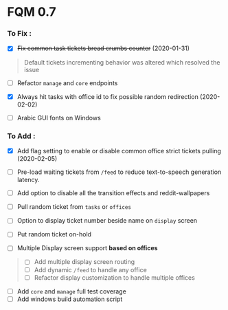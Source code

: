 # FQM 0.7

### To Fix :

- [x] ~~Fix common task tickets bread crumbs counter~~ (2020-01-31)
> Default tickets incrementing behavior was altered which resolved the issue
- [ ] Refactor `manage` and `core` endpoints
- [x] Always hit tasks with office id to fix possible random redirection (2020-02-02)
- [ ] Arabic GUI fonts on Windows


### To Add :

- [x] Add flag setting to enable or disable common office strict tickets pulling (2020-02-05)
- [ ] Pre-load waiting tickets from `/feed` to reduce text-to-speech generation latency.
- [ ] Add option to disable all the transition effects and reddit-wallpapers
- [ ] Pull random ticket from `tasks` or `offices`
- [ ] Option to display ticket number beside name on `display` screen
- [ ] Put random ticket on-hold

- [ ] Multiple Display screen support **based on offices**
> - [ ] Add multiple display screen routing
> - [ ] Add dynamic `/feed` to handle any office
> - [ ] Refactor display customization to handle multiple offices

- [ ] Add `core` and `manage` full test coverage
- [ ] Add windows build automation script
